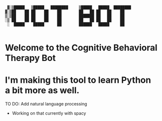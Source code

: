 
```
 ▓░▒█████   ▒█████   ████████     ▒█████   █████  ████████ 
▓░▒██    ██ ██    ██    ██        ██   ██ ██   ██    ██    
▒░▒██    ██ ██    ██    ██        ███████ ██   ██    ██    
░▒ ██    ██ ██    ██    ██        ██   ██ ██   ██    ██    
 ░  █████    █████      ██        ██████   █████     ██    


```

# Welcome to the Cognitive Behavioral Therapy Bot 
# I'm making this tool to learn Python a bit more as well. 

TO DO: Add natural language processing 
- Working on that currently with spacy 

